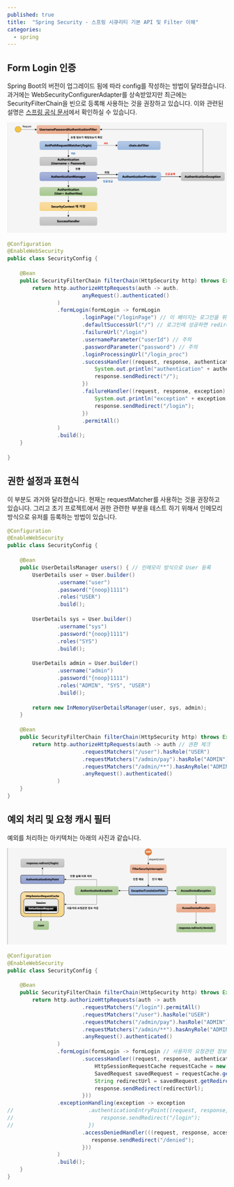 ```yaml
---
published: true
title:  "Spring Security - 스프링 시큐리티 기본 API 및 Filter 이해"
categories:
  - spring
---
```


## Form Login 인증

Spring Boot의 버전이 업그레이드 됨에 따라 config를 작성하는 방법이 달라졌습니다. 과거에는 WebSecurityConfigurerAdapter를 상속받았지만 최근에는 SecurityFilterChain을 빈으로 등록해 사용하는 것을 권장하고 있습니다. 이와 관련된 설명은 [스프링 공식 문서](https://spring.io/blog/2022/02/21/spring-security-without-the-websecurityconfigureradapter/)에서 확인하실 수 있습니다.

![폼 인증 아키텍처](https://github.com/02ggang9/02ggang9.github.io/blob/master/_posts/images/spring/security/chapter1/formLogin구조.png?raw=true)

~~~java
@Configuration
@EnableWebSecurity
public class SecurityConfig {

    @Bean
    public SecurityFilterChain filterChain(HttpSecurity http) throws Exception {
        return http.authorizeHttpRequests(auth -> auth.
                        anyRequest().authenticated()
                )
                .formLogin(formLogin -> formLogin
                        .loginPage("/loginPage") // 이 페이지는 로그인을 위한 페이지이므로 누구나 접근이 가능해야 한다.
                        .defaultSuccessUrl("/") // 로그인에 성공하면 redirect
                        .failureUrl("/login") 
                        .usernameParameter("userId") // 주의
                        .passwordParameter("password") // 주의
                        .loginProcessingUrl("/login_proc")
                        .successHandler((request, response, authentication) -> {
                            System.out.println("authentication" + authentication.getName());
                            response.sendRedirect("/");
                        })
                        .failureHandler((request, response, exception) -> {
                            System.out.println("exception" + exception.getMessage());
                            response.sendRedirect("/login");
                        })
                        .permitAll()
                )
                .build();
    }

}
~~~

## 권한 설정과 표현식

이 부분도 과거와 달라졌습니다. 현재는 requestMatcher를 사용하는 것을 권장하고 있습니다. 그리고 초기 프로젝트에서 권한 관련한 부분을 테스트 하기 위해서 인메모리 방식으로 유저를 등록하는 방법이 있습니다.

~~~java
@Configuration
@EnableWebSecurity
public class SecurityConfig {

    @Bean
    public UserDetailsManager users() { // 인메모리 방식으로 User 등록
        UserDetails user = User.builder()
                .username("user")
                .password("{noop}1111")
                .roles("USER")
                .build();

        UserDetails sys = User.builder()
                .username("sys")
                .password("{noop}1111")
                .roles("SYS")
                .build();

        UserDetails admin = User.builder()
                .username("admin")
                .password("{noop}1111")
                .roles("ADMIN", "SYS", "USER")
                .build();

        return new InMemoryUserDetailsManager(user, sys, admin);
    }

    @Bean
    public SecurityFilterChain filterChain(HttpSecurity http) throws Exception {
        return http.authorizeHttpRequests(auth -> auth // 권환 체크
                        .requestMatchers("/user").hasRole("USER")
                        .requestMatchers("/admin/pay").hasRole("ADMIN")
                        .requestMatchers("/admin/**").hasAnyRole("ADMIN", "SYS")
                        .anyRequest().authenticated()
                )
    }
}
~~~

## 예외 처리 및 요청 캐시 필터

예외를 처리하는 아키텍처는 아래의 사진과 같습니다.

![예외처리 아키텍처](https://github.com/02ggang9/02ggang9.github.io/blob/master/_posts/images/spring/security/chapter1/예외처리.png?raw=true)

~~~java
@Configuration
@EnableWebSecurity
public class SecurityConfig {

    @Bean
    public SecurityFilterChain filterChain(HttpSecurity http) throws Exception {
        return http.authorizeHttpRequests(auth -> auth
                        .requestMatchers("/login").permitAll()
                        .requestMatchers("/user").hasRole("USER")
                        .requestMatchers("/admin/pay").hasRole("ADMIN")
                        .requestMatchers("/admin/**").hasAnyRole("ADMIN", "SYS")
                        .anyRequest().authenticated()
                )
                .formLogin(formLogin -> formLogin // 사용자의 요청관련 정보 저장
                        .successHandler((request, response, authentication) -> {
                            HttpSessionRequestCache requestCache = new HttpSessionRequestCache();
                            SavedRequest savedRequest = requestCache.getRequest(request, response);
                            String redirectUrl = savedRequest.getRedirectUrl();
                            response.sendRedirect(redirectUrl);
                        }))
                .exceptionHandling(exception -> exception
//                        .authenticationEntryPoint((request, response, authException) -> { // 인증실패 시 처리
//                            response.sendRedirect("/login");
//                        })
                        .accessDeniedHandler(((request, response, accessDeniedException) -> { // 인증실패 시 처리
                           response.sendRedirect("/denied");
                        }))
                )
                .build();
    }
}
~~~
